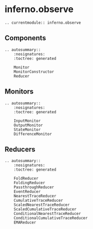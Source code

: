 # inferno.observe

```{eval-rst}
.. currentmodule:: inferno.observe
```

## Components
```{eval-rst}
.. autosummary::
    :nosignatures:
    :toctree: generated

    Monitor
    MonitorConstructor
    Reducer
```

## Monitors
```{eval-rst}
.. autosummary::
    :nosignatures:
    :toctree: generated

    InputMonitor
    OutputMonitor
    StateMonitor
    DifferenceMonitor
```

## Reducers
```{eval-rst}
.. autosummary::
    :nosignatures:
    :toctree: generated

    FoldReducer
    FoldingReducer
    PassthroughReducer
    EventReducer
    NearestTraceReducer
    CumulativeTraceReducer
    ScaledNearestTraceReducer
    ScaledCumulativeTraceReducer
    ConditionalNearestTraceReducer
    ConditionalCumulativeTraceReducer
    EMAReducer
```
